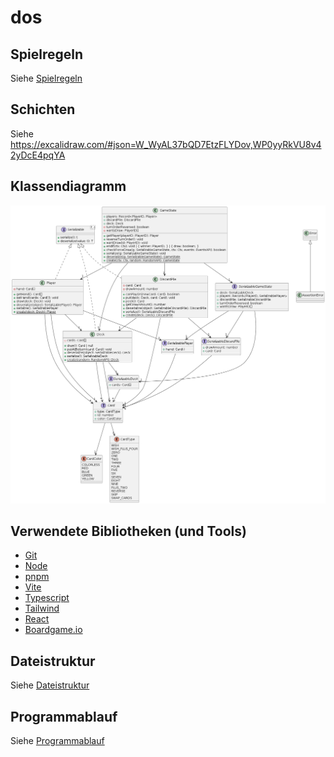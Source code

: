 # dos

## Spielregeln

Siehe [Spielregeln](./docs/Spielregeln.md)

## Schichten

Siehe https://excalidraw.com/#json=W_WyAL37bQD7EtzFLYDov,WP0yyRkVU8v42yDcE4pqYA

## Klassendiagramm

![](./docs/class_diagram.png)

## Verwendete Bibliotheken (und Tools)

- [Git](./docs/Architektur/Bibliotheken%20und%20Tools/Git.md)
- [Node](./docs/Architektur/Bibliotheken%20und%20Tools/Node.md)
- [pnpm](./docs/Architektur/Bibliotheken%20und%20Tools/pnpm.md)
- [Vite](./docs/Architektur/Bibliotheken%20und%20Tools/Vite.md)
- [Typescript](./docs/Architektur/Bibliotheken%20und%20Tools/Typescript.md)
- [Tailwind](./docs/Architektur/Bibliotheken%20und%20Tools/TailwindCSS.md)
- [React](./docs/Architektur/Bibliotheken%20und%20Tools/React.md)
- [Boardgame.io](./docs/Architektur/Bibliotheken%20und%20Tools/Boardgame.io.md)

## Dateistruktur

Siehe [Dateistruktur](./docs/Architektur/Dateistruktur.md)

## Programmablauf

Siehe [Programmablauf](./docs/Architektur/Programmablauf.md)

